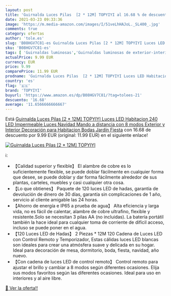 ```yaml
---
layout: post
title: 'Guirnalda Luces Pilas  [2 * 12M] TOPYIYI al 16.68 % de descuento'
date: 2021-03-23 09:33:36
image: 'https://m.media-amazon.com/images/I/51veLhHAJoL._SL400_.jpg'
comments: true
category: ofertas
author: 'tole.es'
slug: 'B08HGV7C81-es Guirnalda Luces Pilas [2 * 12M] TOPYIYI Luces LED...'
sku: 'B08HGV7C81-es'
tags: [ 'Guirnaldas luminosas','Guirnaldas luminosas de exterior-interior','Guirnaldas luminosas de interior','Iluminación','navidad','topyiyi', ]
actualPrice: 9.99 EUR
currency: EUR
price: 9.99
comparePrice: 11.99 EUR
prodname: 'Guirnalda Luces Pilas  [2 * 12M] TOPYIYI Luces LED Habitacion 240 LED Impermeable Luces Navidad Mando a distancia con 8 modos  Exterior y Interior Decoración para Habitacion  Bodas  Jardín  Fiesta'
country: 'es'
flag: '🇪🇸'
brand: 'TOPYIYI'
buyurl: 'https://www.amazon.es/dp/B08HGV7C81/?tag=tolees-21'
descuento: '16.68'
average: '11.6566666666667'
---
```


Está [Guirnalda Luces Pilas  [2 * 12M] TOPYIYI Luces LED Habitacion 240 LED Impermeable Luces Navidad Mando a distancia con 8 modos  Exterior y Interior Decoración para Habitacion  Bodas  Jardín  Fiesta](https://www.amazon.es/dp/B08HGV7C81/?tag=tolees-21) con 16.68 de descuento por 9.99 EUR (original: 11.99 EUR) en el siguiente enlace!

[![Guirnalda Luces Pilas  [2 * 12M] TOPYIYI](https://m.media-amazon.com/images/I/51veLhHAJoL._SL400_.jpg)](https://www.amazon.es/dp/B08HGV7C81/?tag=tolees-21)

ℹ️:

- 【Calidad superior y flexible】 El alambre de cobre es lo suficientemente flexible, se puede doblar fácilmente en cualquier forma que desee, se puede doblar y dar forma fácilmente alrededor de sus plantas, carteles, muebles y casi cualquier otra cosa.
- 【Lo que obtienes】 Paquete de 120 luces LED de hadas, garantía de devolución de dinero de 30 días, garantía sin complicaciones de 1 año, servicio al cliente amigable las 24 horas.
- 【Ahorro de energía e IP65 a prueba de agua】 Alta eficiencia y larga vida, no es fácil de calentar, alambre de cobre ultrafino, flexible y resistente.Solo se necesitan 3 pilas AA (no incluidas). La batería portátil también la hace ideal para cualquier toma de corriente de difícil acceso, incluso se puede poner en el agua.
- 【120 Luces LED de Hadas】 2 Piezas * 12M 120 Cadena de Luces LED con Control Remoto y Temporizador, Estas cálidas luces LED blancas son ideales para crear una atmósfera suave y delicada en su hogar. Ideal para decoración de mesa, dormitorio, boda, fiesta, navidad, año nuevo.
- 【Con cadena de luces LED de control remoto】 Control remoto para ajustar el brillo y cambiar a 8 modos según diferentes ocasiones. Elija sus modos favoritos según las diferentes ocasiones. Ideal para uso en interiores y al aire libre.

[🛒 Ver la oferta!!](https://www.amazon.es/dp/B08HGV7C81/?tag=tolees-21)
